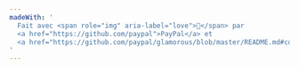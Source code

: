 ```yaml
---
madeWith: '
  Fait avec <span role="img" aria-label="love">💙</span> par
  <a href="https://github.com/paypal">PayPal</a> et
  <a href="https://github.com/paypal/glamorous/blob/master/README.md#contributors">les contributeurs</a>.
'
---
```

